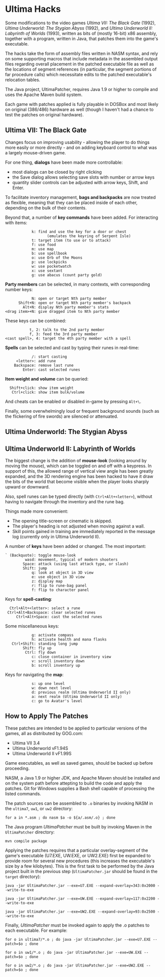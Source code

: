 # Ultima Hacks
Some modifications to the video games _Ultima VII: The Black Gate_ (1992),
_Ultima Underworld: The Stygian Abyss_ (1992), and _Ultima Underworld II:
Labyrinth of Worlds_ (1993), written as bits of (mostly 16-bit) x86 assembly,
together with a program, written in Java, that patches them into the game's
executable.

The hacks take the form of assembly files written in NASM syntax, and rely on
some supporting macros that include metadata in the assembled output files
regarding overall placement in the patched executable file as well as the
locations of segment references (in particular, the segment portions of far
procedure calls) which necessitate edits to the patched executable's relocation
tables.

The Java project, UltimaPatcher, requires Java 1.9 or higher to compile and uses
the Apache Maven build system.

Each game with patches applied is fully playable in DOSBox and most likely
on original (386/486) hardware as well (though I haven't had a chance to
test the patches on original hardware).

## Ultima VII: The Black Gate
Changes focus on improving usability - allowing the player to do things
more easily or more directly - and on adding keyboard control to what was
a largely mouse-driven game.

For one thing, **dialogs** have been made more controllable:
* most dialogs can be closed by right clicking
* the Save dialog allows selecting save slots with number or arrow keys
* quantity slider controls can be adjusted with arrow keys, Shift, and Enter.

To facilitate inventory management, **bags and backpacks** are now treated as
flexible, meaning that they can be placed inside of each other, depending on
the bulk of their contents.

Beyond that, a number of **key commands** have been added. For interacting
with items:

                k: find and use the key for a door or chest
                       (emulates the keyring of Serpent Isle)
                t: target item (to use or to attack)
                f: use food
                m: use map
                b: use spellbook
                o: use Orb of the Moons
                p: use lockpicks
                w: use pocketwatch
                x: use sextant
                g: use abacus (count party gold)

**Party members** can be selected, in many contexts, with corresponding
number keys:

                N: open or target Nth party member
          Shift+N: open or target Nth party member's backpack
            Alt+N: display Nth party member's stats
    <drag item>+N: give dragged item to Nth party member

These keys can be combined:

               t, 2: talk to the 2nd party member
               f, 3: feed the 3rd party member
    <cast spell>, 4: target the 4th party member with a spell

**Spells** can be selected and cast by typing their runes in real-time:

                /: start casting
         <letter>: add rune
        Backspace: remove last rune
            Enter: cast selected runes
           
**Item weight and volume** can be queried:

      Shift+click: show item weight
       Ctrl+click: show item bulk/volume

And cheats can be enabled or disabled in-game by pressing `Alt+\`.

Finally, some overwhelmingly loud or frequent background sounds (such as the
flickering of fire swords) are silenced or attenuated.

## Ultima Underworld: The Stygian Abyss
## Ultima Underworld II: Labyrinth of Worlds
The biggest change is the addition of **mouse-look** (looking around by moving the mouse),
which can be toggled on and off with a keypress. In support of this, the allowed range
of vertical view angle has been greatly expanded, and the 3D rendering engine has been
hacked to have it draw the bits of the world that become visible when the player looks
sharply upward or downward.

Also, spell runes can be typed directly (with `Ctrl+Alt+<letter>`), without having to
navigate through the inventory and the rune bag.

Things made more convenient:
* The opening title-screen or cinematic is skipped.
* The player's heading is not adjusted when moving against a wall.
* Skill points gained in training are immediately reported in the message log
(currently only in Ultima Underworld II).

A number of **keys** have been added or changed. The most important:

    ` (Backquote): toggle mouse-look
             wasd: movement, typical of modern shooters
            Space: attack (using last attack type, or slash)
            Shift: jump
                q: look at object in 3D view
                e: use object in 3D view
                z: display map
                r: flip to rune-bag panel
                f: flip to character panel

Keys for **spell-casting**:

      Ctrl+Alt+<letter>: select a rune
     Ctrl+Alt+Backspace: clear selected runes
         Ctrl+Alt+Space: cast the selected runes

Some miscellaneous keys:

                g: activate compass
                h: activate health and mana flasks
       Ctrl+Shift: standing long jump
            Shift: fly up
             Ctrl: fly down
                c: close container in inventory view
                v: scroll inventory down
                b: scroll inventory up

Keys for navigating the **map**:

                s: up one level
                w: down next level
                d: previous realm (Ultima Underworld II only)
                a: next realm (Ultima Underworld II only)
                c: go to Avatar's level

## How to Apply The Patches

These patches are intended to be applied to particular versions of the games,
all as distributed by GOG.com:
* Ultima VII 3.4
* Ultima Underworld vF1.94S
* Ultima Underworld II vF1.99S

Game executables, as well as saved games, should be backed up before proceeding.

NASM, a Java 1.9 or higher JDK, and Apache Maven should be installed and on the
system path before attepting to build the code and apply the patches. Git for
Windows supplies a Bash shell capable of processing the listed commands.

The patch sources can be assembled to `.o` binaries by invoking NASM in the
`ultima7`, `uw1`, or `uw2` directory:

`for a in *.asm ; do nasm $a -o ${a/.asm/.o} ; done`

The Java program _UltimaPatcher_ must be built by invoking Maven in the
`UltimaPatcher` directory:

`mvn compile package`

Applying the patches requires that a particular overlay-segment of the game's
executable (U7.EXE, UW.EXE, or UW2.EXE) first be expanded to provide room for
several new procedures (this increases the executable's size by a few kilobytes).
This is the first task to be performed by the Java project built in the previous
step (`UltimaPatcher.jar` should be found in the `target` directory):

`java -jar UltimaPatcher.jar --exe=U7.EXE --expand-overlay=343:0x2000 --write-to-exe`

`java -jar UltimaPatcher.jar --exe=UW.EXE --expand-overlay=117:0x2200 --write-to-exe`

`java -jar UltimaPatcher.jar --exe=UW2.EXE --expand-overlay=93:0x2500 --write-to-exe`

Finally, _UltimaPatcher_ must be invoked again to apply the .o patches to each
executable. For example:

`for o in ultima7/*.o ; do java -jar UltimaPatcher.jar --exe=U7.EXE --patch=$o ; done`

`for o in uw1/*.o ; do java -jar UltimaPatcher.jar --exe=UW.EXE --patch=$o ; done`

`for o in uw2/*.o ; do java -jar UltimaPatcher.jar --exe=UW2.EXE --patch=$o ; done`
